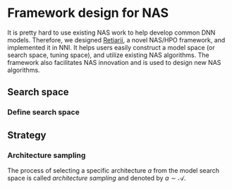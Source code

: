 # Framework design for NAS

It is pretty hard to use existing NAS work to help develop common DNN models. Therefore, we designed [Retiarii](https://www.usenix.org/system/files/osdi20-zhang_quanlu.pdf), a novel NAS/HPO framework, and implemented it in NNI. It helps users easily construct a model space (or search space, tuning space), and utilize existing NAS algorithms. The framework also facilitates NAS innovation and is used to design new NAS algorithms.

## Search space

### Define search space

## Strategy

### Architecture sampling
The process of selecting a specific architecture $a$ from the model search space is called *architecture sampling* and denoted by $a \sim \mathcal{A}$.

